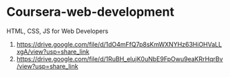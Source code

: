 # Coursera-web-development
HTML, CSS, JS for Web Developers
1. https://drive.google.com/file/d/1dO4mFfQ7p8sKmWXNYHz63HiOHVaLLxgA/view?usp=share_link
2. https://drive.google.com/file/d/1RuBH_elujK0uNbE9FpOwu9eaKRrHqrBv/view?usp=share_link

